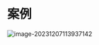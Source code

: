 # 案例

![image-20231207113937142](D:/heima/javascript/webApis-%E9%A2%84%E4%B9%A0%E8%B5%84%E6%96%99/dy05/image-20231207113937142.png)